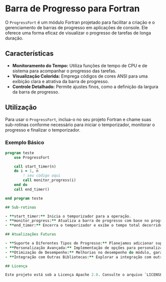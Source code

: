 # Barra de Progresso para Fortran

O `ProgressFort` é um módulo Fortran projetado para facilitar a criação e o gerenciamento de barras de progresso em aplicações de console. Ele oferece uma forma eficaz de visualizar o progresso de tarefas de longa duração.

## Características

- **Monitoramento do Tempo:** Utiliza funções de tempo de CPU e de sistema para acompanhar o progresso das tarefas.
- **Visualização Colorida:** Emprega códigos de cores ANSI para uma exibição clara e atrativa da barra de progresso.
- **Controle Detalhado:** Permite ajustes finos, como a definição da largura da barra de progresso.

## Utilização

Para usar o `ProgressFort`, inclua-o no seu projeto Fortran e chame suas sub-rotinas conforme necessário para iniciar o temporizador, monitorar o progresso e finalizar o temporizador.

### Exemplo Básico

```fortran
program teste
    use ProgressFort

    call start_timer(n) 
    do i = 1, n
        ! seu código aqui
        call monitor_progress(i)
    end do
    call end_timer()

end program teste

## Sub-rotinas

- **start_timer:** Inicia o temporizador para a operação.
- **monitor_progress:** Atualiza a barra de progresso com base no progresso atual da tarefa.
- **end_timer:** Encerra o temporizador e exibe o tempo total decorrido.

## Atualizações Futuras

- **Suporte a Diferentes Tipos de Progresso:** Planejamos adicionar suporte a outras formas de progresso, como progressões exponenciais (2n, 3n, etc.), tornando o módulo mais versátil para diferentes tipos de aplicações.
- **Personalização Avançada:** Implementação de opções para personalizar ainda mais a aparência da barra de progresso, incluindo cores e formatos personalizados.
- **Otimização de Desempenho:** Melhorias no desempenho do módulo, garantindo que ele seja leve e não impacte negativamente o desempenho das aplicações.
- **Integração com Outras Bibliotecas:** Explorar a integração com outras bibliotecas Fortran para expandir as funcionalidades e usos do módulo.

## Licença

Este projeto está sob a Licença Apache 2.0. Consulte o arquivo `LICENSE` para mais detalhes.
